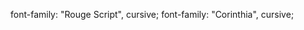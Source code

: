 <!-- All coppied fonts -->
font-family: "Rouge Script", cursive;
font-family: "Corinthia", cursive;
<!-- All coppied fonts -->